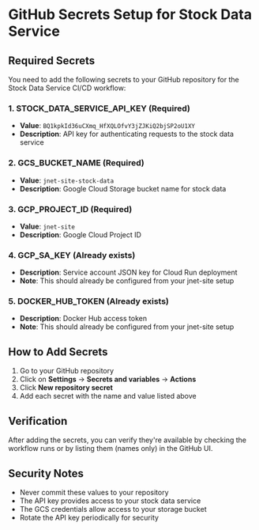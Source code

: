 # GitHub Secrets Setup for Stock Data Service

## Required Secrets

You need to add the following secrets to your GitHub repository for the Stock Data Service CI/CD workflow:

### 1. **STOCK_DATA_SERVICE_API_KEY** (Required)
- **Value**: `BQ1kpkId36uCXmq_HfXQLOfvY3jZJKiQ2bjSP2oU1XY`
- **Description**: API key for authenticating requests to the stock data service

### 2. **GCS_BUCKET_NAME** (Required)
- **Value**: `jnet-site-stock-data`
- **Description**: Google Cloud Storage bucket name for stock data

### 3. **GCP_PROJECT_ID** (Required)
- **Value**: `jnet-site`
- **Description**: Google Cloud Project ID

### 4. **GCP_SA_KEY** (Already exists)
- **Description**: Service account JSON key for Cloud Run deployment
- **Note**: This should already be configured from your jnet-site setup

### 5. **DOCKER_HUB_TOKEN** (Already exists)
- **Description**: Docker Hub access token
- **Note**: This should already be configured from your jnet-site setup

## How to Add Secrets

1. Go to your GitHub repository
2. Click on **Settings** → **Secrets and variables** → **Actions**
3. Click **New repository secret**
4. Add each secret with the name and value listed above

## Verification

After adding the secrets, you can verify they're available by checking the workflow runs or by listing them (names only) in the GitHub UI.

## Security Notes
- Never commit these values to your repository
- The API key provides access to your stock data service
- The GCS credentials allow access to your storage bucket
- Rotate the API key periodically for security